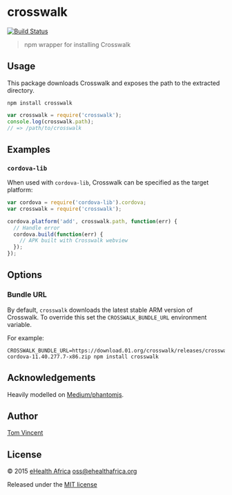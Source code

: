 # crosswalk

[![Build Status][travis-image]][travis-url]

[travis-url]: https://travis-ci.org/eHealthAfrica/crosswalk
[travis-image]: https://img.shields.io/travis/eHealthAfrica/crosswalk.svg

> npm wrapper for installing Crosswalk

## Usage

This package downloads Crosswalk and exposes the path to the extracted
directory.

```shell
npm install crosswalk
```

```js
var crosswalk = require('crosswalk');
console.log(crosswalk.path);
// => /path/to/crosswalk
```

## Examples

### `cordova-lib`

When used with `cordova-lib`, Crosswalk can be specified as the target
platform:

```js
var cordova = require('cordova-lib').cordova;
var crosswalk = require('crosswalk');

cordova.platform('add', crosswalk.path, function(err) {
  // Handle error
  cordova.build(function(err) {
    // APK built with Crosswalk webview
  });
});
```

## Options

### Bundle URL

By default, `crosswalk` downloads the latest stable ARM version of Crosswalk.
To override this set the `CROSSWALK_BUNDLE_URL` environment variable.

For example:

```shell
CROSSWALK_BUNDLE_URL=https://download.01.org/crosswalk/releases/crosswalk/android/stable/11.40.277.7/x86/crosswalk-cordova-11.40.277.7-x86.zip npm install crosswalk
```

## Acknowledgements

Heavily modelled on [Medium/phantomjs](https://github.com/Medium/phantomjs).

## Author

[Tom Vincent](https://tlvince.com/contact)

## License

© 2015 [eHealth Africa](http://ehealthafrica.org) <oss@ehealthafrica.org>

Released under the [MIT license](http://ehealthafrica.mit-license.org)
